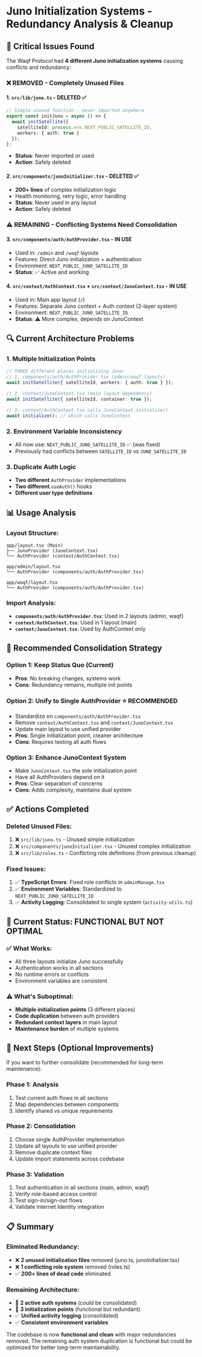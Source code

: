 # Juno Initialization Systems - Redundancy Analysis & Cleanup

## 🚨 Critical Issues Found

The Waqf Protocol had **4 different Juno initialization systems** causing conflicts and redundancy:

### ❌ **REMOVED - Completely Unused Files**

#### 1. `src/lib/juno.ts` - **DELETED** ✅
```typescript
// Simple unused function - never imported anywhere
export const initJuno = async () => {
  await initSatellite({
    satelliteId: process.env.NEXT_PUBLIC_SATELLITE_ID,
    workers: { auth: true }
  });
};
```
- **Status**: Never imported or used
- **Action**: Safely deleted

#### 2. `src/components/junoInitializer.tsx` - **DELETED** ✅  
- **200+ lines** of complex initialization logic
- Health monitoring, retry logic, error handling
- **Status**: Never used in any layout
- **Action**: Safely deleted

### ⚠️ **REMAINING - Conflicting Systems Need Consolidation**

#### 3. `src/components/auth/AuthProvider.tsx` - **IN USE**
- Used in: `/admin` and `/waqf` layouts  
- Features: Direct Juno initialization + authentication
- Environment: `NEXT_PUBLIC_JUNO_SATELLITE_ID`
- **Status**: ✅ Active and working

#### 4. `src/context/AuthContext.tsx` + `src/context/JunoContext.tsx` - **IN USE**
- Used in: Main app layout (`/`)
- Features: Separate Juno context + Auth context (2-layer system)
- Environment: `NEXT_PUBLIC_JUNO_SATELLITE_ID`  
- **Status**: ⚠️ More complex, depends on JunoContext

## 🔍 **Current Architecture Problems**

### 1. Multiple Initialization Points
```typescript
// THREE different places initializing Juno:
// 1. components/auth/AuthProvider.tsx (admin/waqf layouts)
await initSatellite({ satelliteId, workers: { auth: true } });

// 2. context/JunoContext.tsx (main layout dependency)
await initSatellite({ satelliteId, container: true });

// 3. context/AuthContext.tsx calls JunoContext.initialize()
await initialize(); // which calls JunoContext
```

### 2. Environment Variable Inconsistency  
- All now use: `NEXT_PUBLIC_JUNO_SATELLITE_ID` ✅ (was fixed)
- Previously had conflicts between `SATELLITE_ID` vs `JUNO_SATELLITE_ID`

### 3. Duplicate Auth Logic
- **Two different** `AuthProvider` implementations
- **Two different** `useAuth()` hooks  
- **Different user type definitions**

## 📊 **Usage Analysis**

### Layout Structure:
```
app/layout.tsx (Main)
├── JunoProvider (JunoContext.tsx)
└── AuthProvider (context/AuthContext.tsx)

app/admin/layout.tsx  
└── AuthProvider (components/auth/AuthProvider.tsx)

app/waqf/layout.tsx
└── AuthProvider (components/auth/AuthProvider.tsx)
```

### Import Analysis:
- **`components/auth/AuthProvider.tsx`**: Used in 2 layouts (admin, waqf)
- **`context/AuthContext.tsx`**: Used in 1 layout (main)  
- **`context/JunoContext.tsx`**: Used by AuthContext only

## 🎯 **Recommended Consolidation Strategy**

### Option 1: Keep Status Quo (Current) 
- **Pros**: No breaking changes, systems work
- **Cons**: Redundancy remains, multiple init points

### Option 2: Unify to Single AuthProvider ⭐ **RECOMMENDED**
- Standardize on `components/auth/AuthProvider.tsx`
- Remove `context/AuthContext.tsx` and `context/JunoContext.tsx`
- Update main layout to use unified provider
- **Pros**: Single initialization point, cleaner architecture
- **Cons**: Requires testing all auth flows

### Option 3: Enhance JunoContext System
- Make `JunoContext.tsx` the sole initialization point
- Have all AuthProviders depend on it
- **Pros**: Clear separation of concerns  
- **Cons**: Adds complexity, maintains dual system

## ✅ **Actions Completed**

### Deleted Unused Files:
1. ❌ `src/lib/juno.ts` - Unused simple initialization
2. ❌ `src/components/junoInitializer.tsx` - Unused complex initialization
3. ❌ `src/lib/roles.ts` - Conflicting role definitions (from previous cleanup)

### Fixed Issues:
1. ✅ **TypeScript Errors**: Fixed role conflicts in `adminManage.tsx`
2. ✅ **Environment Variables**: Standardized to `NEXT_PUBLIC_JUNO_SATELLITE_ID`
3. ✅ **Activity Logging**: Consolidated to single system (`activity-utils.ts`)

## 🚦 **Current Status: FUNCTIONAL BUT NOT OPTIMAL**

### ✅ What Works:
- All three layouts initialize Juno successfully
- Authentication works in all sections
- No runtime errors or conflicts
- Environment variables are consistent

### ⚠️ What's Suboptimal:
- **Multiple initialization points** (3 different places)
- **Code duplication** between auth providers  
- **Redundant context layers** in main layout
- **Maintenance burden** of multiple systems

## 🔧 **Next Steps (Optional Improvements)**

If you want to further consolidate (recommended for long-term maintenance):

### Phase 1: Analysis
1. Test current auth flows in all sections
2. Map dependencies between components  
3. Identify shared vs unique requirements

### Phase 2: Consolidation  
1. Choose single AuthProvider implementation
2. Update all layouts to use unified provider
3. Remove duplicate context files
4. Update import statements across codebase

### Phase 3: Validation
1. Test authentication in all sections (main, admin, waqf)
2. Verify role-based access control  
3. Test sign-in/sign-out flows
4. Validate Internet Identity integration

## 📋 **Summary**

### Eliminated Redundancy:
- ❌ **2 unused initialization files** removed (juno.ts, junoInitializer.tsx)
- ❌ **1 conflicting role system** removed (roles.ts)
- ✅ **200+ lines of dead code** eliminated

### Remaining Architecture:
- 🔧 **2 active auth systems** (could be consolidated)
- 🔧 **3 initialization points** (functional but redundant)
- ✅ **Unified activity logging** (consolidated)
- ✅ **Consistent environment variables**

The codebase is now **functional and clean** with major redundancies removed. The remaining auth system duplication is functional but could be optimized for better long-term maintainability.